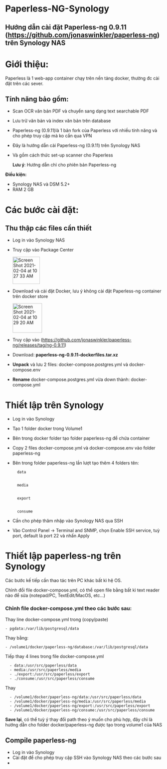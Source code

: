 # Paperless-NG-Synology

## Hướng dẫn cài đặt Paperless-ng 0.9.11 (https://github.com/jonaswinkler/paperless-ng) trên Synology NAS

# Giới thiệu:
Paperless là 1 web-app container chạy trên nền tảng docker, thường đc cài đặt trên các sever.


## Tính năng bảo gồm:


- Scan OCR văn bản PDF và chuyển sang dạng text searchable PDF
- Lưu trữ văn bản và index văn bản trên database
- Paperless-ng (0.9.11)là 1 bản fork của Paperless với nhiều tính năng và cho phép truy cập mà ko cần qua VPN
- Đây là hướng dẫn cài Paperless-ng (0.9.11) trên Synology NAS
- Và gồm cách thức set-up scanner cho Paperless

    __Lưu ý__: Hướng dẫn chỉ cho phiên bản Paperless-ng 


__Điều kiện:__
- Synology NAS và DSM 5.2+
- RAM 2 GB

# Các bước cài đặt:

## Thu thập các files cần thiết
- Log in vào Synology NAS

- Truy cập vào Package Center 

     <img width="87" alt="Screen Shot 2021-02-04 at 10 27 33 AM" src="https://user-images.githubusercontent.com/78508001/106938261-9b071f80-66d3-11eb-9be8-cbb16f6a0dad.png">


- Download và cài đặt Docker, lưu ý không cài đặt Paperless-ng container trên docker store

    <img width="94" alt="Screen Shot 2021-02-04 at 10 29 20 AM" src="https://user-images.githubusercontent.com/78508001/106938440-da357080-66d3-11eb-9611-c6c034e964e7.png">

- Truy cập vào (https://github.com/jonaswinkler/paperless-ng/releases/tag/ng-0.9.11)

- Download: __paperless-ng-0.9.11-dockerfiles.tar.xz__

- __Unpack__ và lưu 2 files: docker-compose.postgres.yml và docker-compose.env

- __Rename__ docker-compose.postgres.yml vừa down thành: docker-compose.yml

# Thiết lập trên Synology
- Log in vào Synology
- Tạo 1 folder docker trong Volume1
- Bên trong docker folder tạo folder paperless-ng để chứa container
- Copy 2 files docker-compose.yml và docker-compose.env vào folder paperless-ng
- Bên trong folder paperless-ng lần lượt tạo thêm 4 folders tên: 

        data


        media


        export


        consume
- Cần cho phép thâm nhập vào Synology NAS qua SSH
- Vào Control Panel -> Terminal and SNMP, chọn Enable SSH service, tuỳ port, default là port 22 và nhấn Apply
# Thiết lập paperless-ng trên Synology
Các bước kế tiếp cần thao tác trên PC khác bất kì hệ OS.

Chỉnh đổi file docker-compose.yml, có thể open file bằng bất kì text reader nào để sửa (notepad/PC, TextEdit/MacOS, etc…)

### Chỉnh file docker-compose.yml theo các bước sau:
Thay line docker-compose.yml trong (copy/paste)

    - pgdata:/var/lib/postgresql/data
Thay bằng:

    - /volume1/docker/paperless-ng/database:/var/lib/postgresql/data

Tiếp thay 4 lines trong file docker-compose.yml

      - data:/usr/src/paperless/data
      - media:/usr/src/paperless/media
      - ./export:/usr/src/paperless/export
      - ./consume:/usr/src/paperless/consume

Thay 

      - /volume1/docker/paperless-ng/data:/usr/src/paperless/data
      - /volume1/docker/paperless-ng/media:/usr/src/paperless/media
      - /volume1/docker/paperless-ng/export:/usr/src/paperless/export
      - /volume1/docker/paperless-ng/consume:/usr/src/paperless/consume

    
__Save lại__, có thể tuỳ ý thay đổi path theo ý muốn cho phù hợp, đây chỉ là hướng dẫn cho folder docker/paperless-ng được tạo trong volume1 của NAS

## Compile paperless-ng
- Log in vào Synology
- Cài đặt để cho phép truy cập SSH vào Synology NAS theo các bước sau
- 